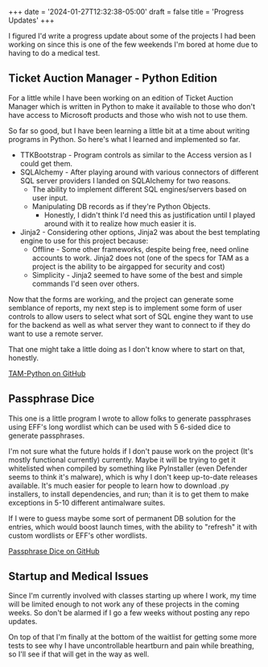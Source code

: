 +++
date = '2024-01-27T12:32:38-05:00'
draft = false
title = 'Progress Updates'
+++

I figured I'd write a progress update about some of the projects I had been working on since this is one of the few weekends I'm bored at home due to having to do a medical test.

<!--more-->

## Ticket Auction Manager - Python Edition

For a little while I have been working on an edition of Ticket Auction Manager which is written in Python to make it available to those who don't have access to Microsoft products and those who wish not to use them.

So far so good, but I have been learning a little bit at a time about writing programs in Python. So here's what I learned and implemented so far.

* TTKBootstrap - Program controls as similar to the Access version as I could get them.
* SQLAlchemy - After playing around with various connectors of different SQL server providers I landed on SQLAlchemy for two reasons.
    * The ability to implement different SQL engines/servers based on user input.
    * Manipulating DB records as if they're Python Objects.
        * Honestly, I didn't think I'd need this as justification until I played around with it to realize how much easier it is.
* Jinja2 - Considering other options, Jinja2 was about the best templating engine to use for this project because:
    * Offline - Some other frameworks, despite being free, need online accounts to work. Jinja2 does not (one of the specs for TAM as a project is the ability to be airgapped for security and cost)
    * Simplicity - Jinja2 seemed to have some of the best and simple commands I'd seen over others.

Now that the forms are working, and the project can generate some semblance of reports, my next step is to implement some form of user controls to allow users to select what sort of SQL engine they want to use for the backend as well as what server they want to connect to if they do want to use a remote server.

That one might take a little doing as I don't know where to start on that, honestly.

[TAM-Python on GitHub](https://github.com/dbob16/ticket-auction-manager-py)

## Passphrase Dice

This one is a little program I wrote to allow folks to generate passphrases using EFF's long wordlist which can be used with 5 6-sided dice to generate passphrases.

I'm not sure what the future holds if I don't pause work on the project (It's mostly functional currently) currently. Maybe it will be trying to get it whitelisted when compiled by something like PyInstaller (even Defender seems to think it's malware), which is why I don't keep up-to-date releases available. It's much easier for people to learn how to download .py installers, to install dependencies, and run; than it is to get them to make exceptions in 5-10 different antimalware suites.

If I were to guess maybe some sort of permanent DB solution for the entries, which would boost launch times, with the ability to "refresh" it with custom wordlists or EFF's other wordlists.

[Passphrase Dice on GitHub](https://github.com/dbob16/passphrase-dice)

## Startup and Medical Issues

Since I'm currently involved with classes starting up where I work, my time will be limited enough to not work any of these projects in the coming weeks. So don't be alarmed if I go a few weeks without posting any repo updates.

On top of that I'm finally at the bottom of the waitlist for getting some more tests to see why I have uncontrollable heartburn and pain while breathing, so I'll see if that will get in the way as well.